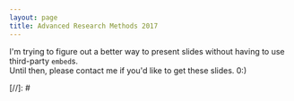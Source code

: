 ```yaml
---
layout: page
title: Advanced Research Methods 2017
---
```


I'm trying to figure out a better way to present slides without having to use third-party `embed`s. <br> 
Until then, please contact me if you'd like to get these slides. 0:)

[//]: # <script async class="speakerdeck-embed" data-id="fe4903850cf8490c8f2d8a43c8d52eea" data-ratio="1.77777777777778" src="//speakerdeck.com/assets/embed.js"></script>
